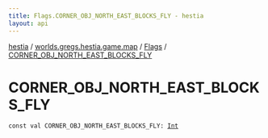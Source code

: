 ```yaml
---
title: Flags.CORNER_OBJ_NORTH_EAST_BLOCKS_FLY - hestia
layout: api
---
```


<div class='api-docs-breadcrumbs'><a href="../../index.html">hestia</a> / <a href="../index.html">worlds.gregs.hestia.game.map</a> / <a href="index.html">Flags</a> / <a href="./-c-o-r-n-e-r_-o-b-j_-n-o-r-t-h_-e-a-s-t_-b-l-o-c-k-s_-f-l-y.html">CORNER_OBJ_NORTH_EAST_BLOCKS_FLY</a></div>

# CORNER_OBJ_NORTH_EAST_BLOCKS_FLY

<div class="signature"><code><span class="keyword">const</span> <span class="keyword">val </span><span class="identifier">CORNER_OBJ_NORTH_EAST_BLOCKS_FLY</span><span class="symbol">: </span><a href="https://kotlinlang.org/api/latest/jvm/stdlib/kotlin/-int/index.html"><span class="identifier">Int</span></a></code></div>
